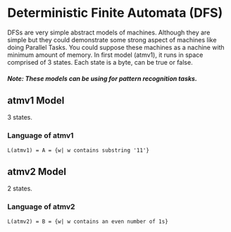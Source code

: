 # Deterministic Finite Automata (DFS)
DFSs are very simple abstract models of machines. Although they are simple but they could demonstrate some strong aspect of machines like doing Parallel Tasks.
You could suppose these machines as a nachine with minimum amount of memory. In first model (atmv1), it runs in space comprised of 3 states. Each state is a byte,
can be true or false.
##### Note: These models can be using for pattern recognition tasks.
## atmv1 Model
3 states.
### Language of atmv1
`L(atmv1) = A = {w| w contains substring '11'}` 


## atmv2 Model
2 states.
### Language of atmv2
`L(atmv2) = B = {w| w contains an even number of 1s}`
